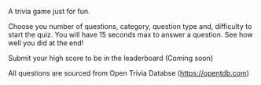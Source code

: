 A trivia game just for fun. 

Choose you number of questions, category, question type and, difficulty to start the quiz. 
You will have 15 seconds max to answer a question. See how well you did at the end!

Submit your high score to be in the leaderboard (Coming soon)

All questions are sourced from Open Trivia Databse (https://opentdb.com)